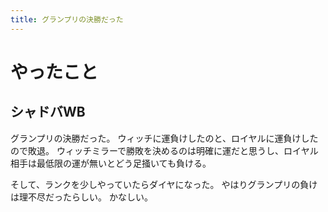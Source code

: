 ```yaml
---
title: グランプリの決勝だった
---
```


# やったこと

## シャドバWB

グランプリの決勝だった。
ウィッチに運負けしたのと、ロイヤルに運負けしたので敗退。
ウィッチミラーで勝敗を決めるのは明確に運だと思うし、ロイヤル相手は最低限の運が無いとどう足掻いても負ける。

そして、ランクを少しやっていたらダイヤになった。
やはりグランプリの負けは理不尽だったらしい。
かなしい。
